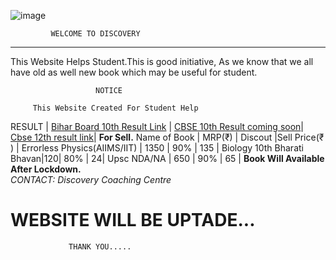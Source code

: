 
 ![image](https://yt3.ggpht.com/a/AATXAJzL3lJx71y0-Zw3mITaW6DDfwg9ztjB4PgtYg=s100-c-k-c0xffffffff-no-rj-mo)
 
 ```
          WELCOME TO DISCOVERY 
  ```  
  ------

  This Website Helps Student.This is good initiative,
  As we know that we all have old as well new book which may be useful for student.

                       NOTICE
                            
         This Website Created For Student Help 
   RESULT         | 
 [Bihar Board 10th Result Link](http://biharboardonline.bihar.gov.in)   |
 [CBSE 10th Result coming  soon](http://cbseresults.nic.in/class10/class10th19.htm)|
 [Cbse 12th result link](http://cbseresults.nic.in/class12/class12th19.htm)|
**For Sell.**
Name of Book    |  MRP(₹) | Discout |Sell Price(₹ ) |
 Errorless Physics(AIIMS/IIT) | 1350 | 90% | 135 |
  Biology 10th Bharati Bhavan|120| 80% | 24| 
   Upsc NDA/NA | 650 | 90% | 65 |
 **Book Will Available After Lockdown.**  
 *CONTACT: Discovery Coaching Centre* 

  
#         WEBSITE WILL BE UPTADE...
                 THANK YOU.....
